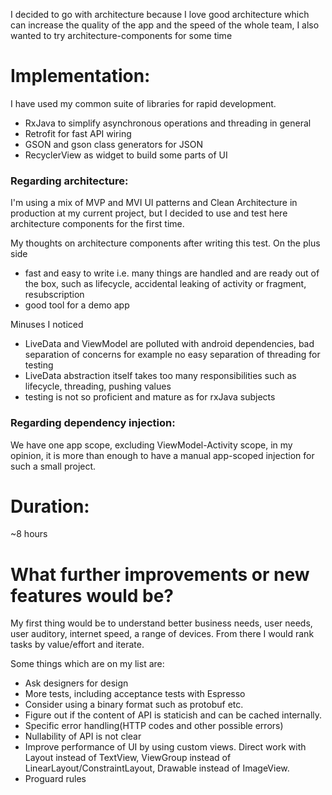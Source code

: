 I decided to go with architecture because I love good architecture which can 
increase the quality of the app and the speed of the whole team, 
I also wanted to try architecture-components for some time  

# Implementation:

I have used my common suite of libraries for rapid development.
- RxJava to simplify asynchronous operations and threading in general
- Retrofit for fast API wiring
- GSON and gson class generators for JSON
- RecyclerView as widget to build some parts of UI 

### Regarding architecture:

I'm using a mix of MVP and MVI UI patterns and Clean Architecture in production at my current project, 
but I decided to use and test here architecture components for the first time.

My thoughts on architecture components after writing this test.
On the plus side
- fast and easy to write i.e. many things are handled and are ready out of the box, such as
lifecycle, accidental leaking of activity or fragment, resubscription
- good tool for a demo app

Minuses I noticed
- LiveData and ViewModel are polluted with android dependencies, bad separation of concerns 
for example no easy separation of threading for testing
- LiveData abstraction itself takes too many responsibilities such as lifecycle, threading, pushing values
- testing is not so proficient and mature as for rxJava subjects

### Regarding dependency injection:

We have one app scope, excluding ViewModel-Activity scope, in my opinion, it is more than 
enough to have a manual app-scoped injection for such a small project.

# Duration:

~8 hours

# What further improvements or new features would be?

My first thing would be to understand better business needs, user needs, 
user auditory, internet speed, a range of devices. From there I would rank tasks by value/effort and iterate.

Some things which are on my list are:

* Ask designers for design
* More tests, including acceptance tests with Espresso
* Consider using a binary format such as protobuf etc.
* Figure out if the content of API is staticish and can be cached internally.
* Specific error handling(HTTP codes and other possible errors)
* Nullability of API is not clear
* Improve performance of UI by using custom views. 
Direct work with Layout instead of TextView, 
ViewGroup instead of LinearLayout/ConstraintLayout, 
Drawable instead of ImageView.
* Proguard rules